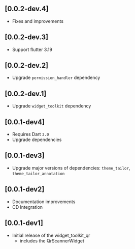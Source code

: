 ## [0.0.2-dev.4]
* Fixes and improvements

## [0.0.2-dev.3]
* Support flutter 3.19

## [0.0.2-dev.2]
* Upgrade `permission_handler` dependency

## [0.0.2-dev.1]
* Upgrade `widget_toolkit` dependency

## [0.0.1-dev4]
* Requires Dart `3.0`
* Upgrade dependencies

## [0.0.1-dev3]
* Upgrade major versions of dependencies: `theme_tailor`, `theme_tailor_annotation`

## [0.0.1-dev2]
* Documentation improvements
* CD Integration

## [0.0.1-dev1]
* Initial release of the widget_toolkit_qr
  * includes the QrScannerWidget<T> 
